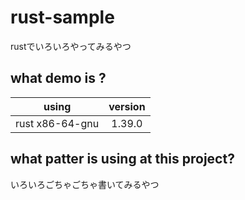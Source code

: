 # rust-sample
rustでいろいろやってみるやつ

## what demo is ?

|using|version|
|:---:|:---:|
|rust x86-64-gnu|1.39.0|


## what patter is using at this project?
いろいろごちゃごちゃ書いてみるやつ